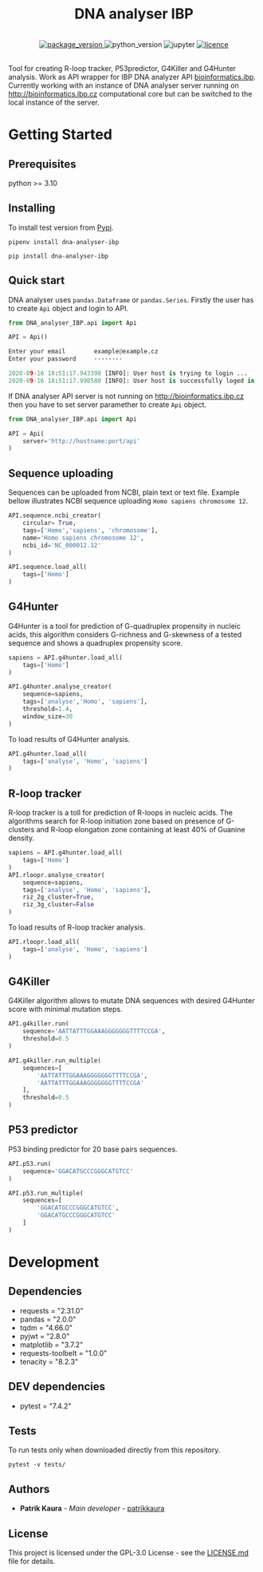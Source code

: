 <h1 align='center'> DNA analyser IBP </h1>
<br />
<div align="center">
    <a href="https://pypi.org/project/dna-analyser-ibp/">
    <img src="https://img.shields.io/badge/Version 3.6.0-green?style=for-the-badge" alt='package_version'/>
    </a>
    <img src="https://img.shields.io/badge/Python 3.10+-00599C?style=for-the-badge&logo=python&logoColor=white" alt='python_version'/>
    <img src="https://img.shields.io/badge/jupyter-gray?style=for-the-badge&logo=jupyter" alt='jupyter'/>
    <a href="https://choosealicense.com/licenses/gpl-3.0/">
            <img src="https://img.shields.io/badge/gnu-white?style=for-the-badge&logo=gnu&logoColor=black" alt='licence'/>
    </a>
</div>
<br />

Tool for creating R-loop tracker, P53predictor, G4Killer and G4Hunter analysis. Work as API wrapper for IBP DNA analyzer API [bioinformatics.ibp](http://bioinformatics.ibp.cz/).
Currently working with an instance of DNA analyser server running on http://bioinformatics.ibp.cz computational core but can be switched 
to the local instance of the server.

# Getting Started

## Prerequisites

python >= 3.10

## Installing

To install test version from [Pypi](https://pypi.org/project/dna-analyser-ibp/).

```commandline
pipenv install dna-analyser-ibp
```

```commandline
pip install dna-analyser-ibp
```
## Quick start

DNA analyser uses `pandas.Dataframe` or `pandas.Series`. Firstly the user  has to create `Api` object and login to API.
```python
from DNA_analyser_IBP.api import Api

API = Api()
```
```python
Enter your email        example@example.cz
Enter your password     ········

2020-09-16 18:51:17.943398 [INFO]: User host is trying to login ...
2020-09-16 18:51:17.990580 [INFO]: User host is successfully loged in ...
```
If DNA analyser API server is not running on http://bioinformatics.ibp.cz then you have to set server paramether to create `Api` object.
```python
from DNA_analyser_IBP.api import Api

API = Api(
    server='http://hostname:port/api'
)
```

## Sequence uploading
Sequences can be uploaded from NCBI, plain text or text file. Example bellow illustrates NCBI sequence uploading `Homo sapiens chromosome 12`.
```python
API.sequence.ncbi_creator(
    circular= True,
    tags=['Homo','sapiens', 'chromosome'],
    name='Homo sapiens chromosome 12',
    ncbi_id='NC_000012.12'
)

API.sequence.load_all(
    tags=['Homo']
)
```

## G4Hunter
G4Hunter is a tool for prediction of G-quadruplex propensity in nucleic acids, this algorithm considers G-richness and G-skewness of a tested sequence and shows a quadruplex propensity score. 
```python
sapiens = API.g4hunter.load_all(
    tags=['Homo']
)

API.g4hunter.analyse_creator(
    sequence=sapiens,
    tags=['analyse','Homo', 'sapiens'],
    threshold=1.4,
    window_size=30
)
```
To load results of G4Hunter analysis.
```python
API.g4hunter.load_all(
    tags=['analyse', 'Homo', 'sapiens']
) 
```

## R-loop tracker
 R-loop tracker is a toll for prediction of R-loops in nucleic acids. The algorithms search for R-loop initiation zone based on presence of G-clusters and R-loop elongation zone containing at least 40% of Guanine density.
```python
sapiens = API.g4hunter.load_all(
    tags=['Homo']
)
API.rloopr.analyse_creator(
    sequence=sapiens,
    tags=['analyse', 'Homo', 'sapiens'],
    riz_2g_cluster=True,
    riz_3g_cluster=False
)
```
To load results of R-loop tracker analysis.
```python
API.rloopr.load_all(
    tags=['analyse', 'Homo', 'sapiens']
) 
```

## G4Killer
G4Killer algorithm allows to mutate DNA sequences with desired G4Hunter score with minimal mutation steps.
```python
API.g4killer.run(
    sequence='AATTATTTGGAAAGGGGGGGTTTTCCGA',
    threshold=0.5
) 

API.g4killer.run_multiple(
    sequences=[
        'AATTATTTGGAAAGGGGGGGTTTTCCGA',
        'AATTATTTGGAAAGGGGGGGTTTTCCGA'
    ],
    threshold=0.5
)
```
## P53 predictor
P53 binding predictor for 20 base pairs sequences. 
```python
API.p53.run(
    sequence='GGACATGCCCGGGCATGTCC'
)

API.p53.run_multiple(
    sequences=[
        'GGACATGCCCGGGCATGTCC',
        'GGACATGCCCGGGCATGTCC'
    ]
) 
```

# Development

## Dependencies

* requests = "2.31.0"
* pandas = "2.0.0"
* tqdm = "4.66.0"
* pyjwt = "2.8.0"
* matplotlib = "3.7.2"
* requests-toolbelt = "1.0.0"
* tenacity = "8.2.3"

## DEV dependencies

* pytest = "7.4.2"


## Tests

To run tests only when downloaded directly from this repository.

```commandline
pytest -v tests/
```

## Authors

* **Patrik Kaura** - *Main developer* - [patrikkaura](https://github.com/patrikkaura)

## License

This project is licensed under the GPL-3.0 License - see the [LICENSE.md](LICENSE.md) file for details.
